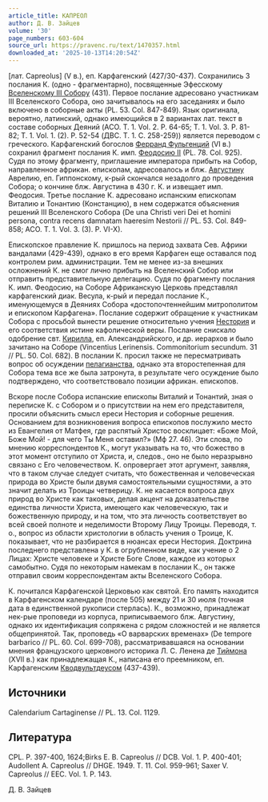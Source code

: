 ```yaml
---
article_title: КАПРЕОЛ
author: Д. В. Зайцев
volume: '30'
page_numbers: 603-604
source_url: https://pravenc.ru/text/1470357.html
downloaded_at: '2025-10-13T14:20:54Z'
---
```


[лат. Capreolus] (V в.), еп. Карфагенский (427/30-437). Сохранились 3 послания К. (одно - фрагментарно), посвященные Эфесскому [Вселенскому III Собору](<https://pravenc.ru/text/Вселенскому III Собору.html>) (431). Первое послание адресовано участникам III Вселенского Собора, оно зачитывалось на его заседаниях и было включено в соборные акты (PL. 53. Col. 847-849). Язык оригинала, вероятно, латинский, однако имеющийся в 2 вариантах лат. текст в составе соборных Деяний (ACO. T. 1. Vol. 2. P. 64-65; T. 1. Vol. 3. P. 81-82; T. 1. Vol. 1. (2). P. 52-54 (ДВС. Т. 1. С. 258-259)) является переводом с греческого. Карфагенский богослов [Ферранд Фульгенций](<https://pravenc.ru/text/Ферранд Фульгенций.html>) (VI в.) сохранил фрагмент послания К. имп. [Феодосию II](<https://pravenc.ru/text/Феодосий II.html>) (PL. 78. Col. 925). Судя по этому фрагменту, приглашение императора прибыть на Собор, направленное африкан. епископам, адресовалось и блж. [Августину](https://pravenc.ru/text/Августину.html) Аврелию, еп. Гиппонскому, к-рый скончался незадолго до проведения Собора; о кончине блж. Августина в 430 г. К. и извещает имп. Феодосия. Третье послание К. адресовано испанским епископам Виталию и Тонантию (Констанцию), в нем содержатся объяснения решений III Вселенского Собора (De una Christi veri Dei et homini persona, contra recens damnatam haeresim Nestorii // PL. 53. Col. 849-858; ACO. T. 1. Vol. 3. (3). P. VI-X).

Епископское правление К. пришлось на период захвата Сев. Африки вандалами (429-439), однако в его время Карфаген еще оставался под контролем рим. администрации. Тем не менее из-за внешних осложнений К. не смог лично прибыть на Вселенский Собор или отправить представительную делегацию. Судя по фрагменту послания К. имп. Феодосию, на Соборе Африканскую Церковь представлял карфагенский диак. Весула, к-рый и передал послание К., именующемуся в Деяниях Собора «достопочтеннейшим митрополитом и епископом Карфагена». Послание содержит обращение к участникам Собора с просьбой вынести решение относительно учения [Нестория](https://pravenc.ru/text/Несторий.html) и его соответствия истине кафолической веры. Послание снискало одобрение свт. [Кирилла](https://pravenc.ru/text/Кирилл.html), еп. Александрийского, и др. иерархов и было зачитано на Соборе (Vincentius Lerinensis. Commonitorium secundum. 31 // PL. 50. Col. 682). В послании К. просил также не пересматривать вопрос об осуждении [пелагианства](https://pravenc.ru/text/пелагианство.html), однако эта второстепенная для Собора тема все же была затронута, в результате чего осуждение было подтверждено, что соответствовало позиции африкан. епископов.

Вскоре после Собора испанские епископы Виталий и Тонантий, зная о переписке К. с Собором и о присутствии на нем его представителя, просили объяснить смысл ереси Нестория и соборные решения. Основанием для возникновения вопроса епископов послужило место из Евангелия от Матфея, где распятый Христос восклицает: «Боже Мой, Боже Мой! - для чего Ты Меня оставил?» (Мф 27. 46). Эти слова, по мнению корреспондентов К., могут указывать на то, что божество в этот момент отступило от Христа, и, следов., оно не было неразрывно связано с Его человечеством. К. опровергает этот аргумент, заявляя, что в таком случае следует считать, что божественная и человеческая природа во Христе были двумя самостоятельными сущностями, а это значит делать из Троицы четверицу. К. не касается вопроса двух природ во Христе как таковых, делая акцент на доказательстве единства личности Христа, имеющего как человеческую, так и божественную природу, и на том, что эта личность соответствует во всей своей полноте и неделимости Второму Лицу Троицы. Переводя, т. о., вопрос из области христологии в область учения о Троице, К. показывает, что не разбирается в нюансах ереси Нестория. Доктрина последнего представлена у К. в огрубленном виде, как учение о 2 Лицах: Христе человеке и Христе Боге Слове, каждое из которых самобытно. Судя по некоторым намекам в послании К., он также отправил своим корреспондентам акты Вселенского Собора.

К. почитался Карфагенской Церковью как святой. Его память находится в Карфагенском календаре (после 505) между 21 и 30 июля (точная дата в единственной рукописи стерлась). К., возможно, принадлежат нек-рые проповеди из корпуса, приписываемого блж. Августину, однако их идентификация сопряжена с рядом сложностей и не является общепринятой. Так, проповедь «О варварских временах» (De tempore barbarico // PL. 60. Col. 699-708), рассматривавшаяся на основании мнения французского церковного историка Л. С. Ленена де [Тиймона](https://pravenc.ru/text/Тиймона.html) (XVII в.) как принадлежащая К., написана его преемником, еп. Карфагенским [Кводвультдеусом](https://pravenc.ru/text/Кводвультдеусом.html) (437-439).

## Источники

Calendarium Cartaginense // PL. 13. Col. 1129.

## Литература

CPL. P. 397-400, 1624;Birks E. B. Capreolus // DCB. Vol. 1. P. 400-401; Audollent A. Capreolus // DHGE. 1949. T. 11. Col. 959-961; Saxer V. Capreolus // EEC. Vol. 1. P. 143.

Д. В. Зайцев
